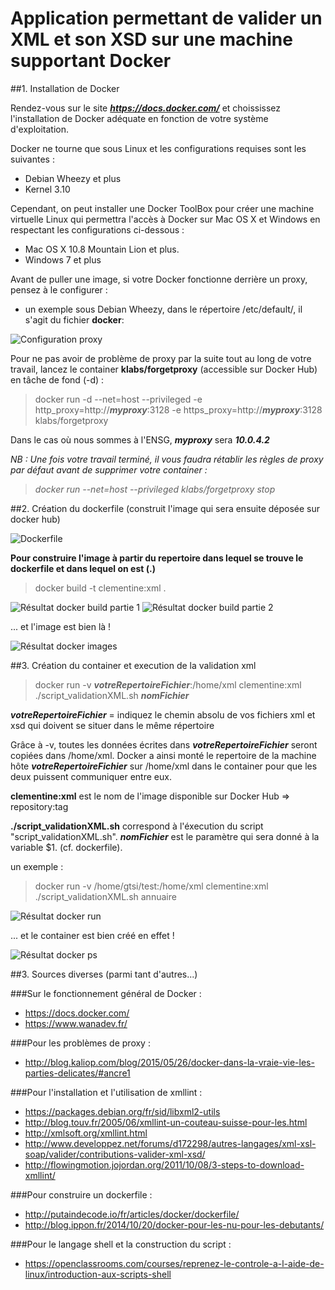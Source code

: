 # Application permettant de valider un XML et son XSD sur une machine supportant Docker

##1. Installation de Docker

Rendez-vous sur le site ***<https://docs.docker.com/>*** et choississez l'installation de Docker adéquate en fonction de votre système d'exploitation.

Docker ne tourne que sous Linux et les configurations requises sont les suivantes :

* Debian Wheezy et plus
* Kernel 3.10

Cependant, on peut installer une Docker ToolBox pour créer une machine virtuelle Linux qui permettra l'accès à Docker sur Mac OS X et Windows en respectant les configurations ci-dessous :

* Mac OS X 10.8 Mountain Lion et plus.
* Windows 7 et plus

Avant de puller une image, si votre Docker fonctionne derrière un proxy, pensez à le configurer :

* un exemple sous Debian Wheezy, dans le répertoire /etc/default/, il s'agit du fichier **docker**:

![Configuration proxy](proxy.png)

Pour ne pas avoir de problème de proxy par la suite tout au long de votre travail, lancez le container **klabs/forgetproxy** (accessible sur Docker Hub) en tâche de fond (-d) :

>docker run -d --net=host --privileged -e http_proxy=http://***myproxy***:3128 -e https_proxy=http://***myproxy***:3128 klabs/forgetproxy

Dans le cas où nous sommes à l'ENSG, ***myproxy*** sera ***10.0.4.2***

*NB : Une fois votre travail terminé, il vous faudra rétablir les règles de proxy par défaut avant de supprimer votre container :*

>*docker run --net=host --privileged klabs/forgetproxy stop*

##2. Création du dockerfile (construit l'image qui sera ensuite déposée sur docker hub)

![Dockerfile](dockerfile.png)

**Pour construire l'image à partir du repertoire dans lequel se trouve le dockerfile et dans lequel on est (.)**

>docker build -t clementine:xml .

![Résultat docker build partie 1](docker_build1.png)
![Résultat docker build partie 2](docker_build2.png)

... et l'image est bien là !

![Résultat docker images](docker_images.png)

##3. Création du container et execution de la validation xml

>docker run -v ***votreRepertoireFichier***:/home/xml clementine:xml ./script_validationXML.sh ***nomFichier***

***votreRepertoireFichier*** = indiquez le chemin absolu de vos fichiers xml et xsd qui doivent se situer dans le même répertoire

Grâce à -v, toutes les données écrites dans ***votreRepertoireFichier*** seront copiées dans /home/xml. Docker a ainsi monté le repertoire
de la machine hôte ***votreRepertoireFichier*** sur /home/xml dans le container pour que les deux puissent communiquer entre eux.

**clementine:xml** est le nom de l'image disponible sur Docker Hub => repository:tag

**./script_validationXML.sh** correspond à l'éxecution du script "script_validationXML.sh".
***nomFichier*** est le paramètre qui sera donné à la variable $1. (cf. dockerfile).

un exemple :

>docker run -v /home/gtsi/test:/home/xml clementine:xml ./script_validationXML.sh annuaire

![Résultat docker run](docker_run.png)

... et le container est bien créé en effet !

![Résultat docker ps](docker_ps.png)

##3. Sources diverses (parmi tant d'autres...)

###Sur le fonctionnement général de Docker :
  - <https://docs.docker.com/>
  - <https://www.wanadev.fr/>

###Pour les problèmes de proxy : 
  - <http://blog.kaliop.com/blog/2015/05/26/docker-dans-la-vraie-vie-les-parties-delicates/#ancre1>

###Pour l'installation et l'utilisation de xmllint :
  - <https://packages.debian.org/fr/sid/libxml2-utils>
  - <http://blog.touv.fr/2005/06/xmllint-un-couteau-suisse-pour-les.html>
  - <http://xmlsoft.org/xmllint.html>
  - <http://www.developpez.net/forums/d172298/autres-langages/xml-xsl-soap/valider/contributions-valider-xml-xsd/>
  - <http://flowingmotion.jojordan.org/2011/10/08/3-steps-to-download-xmllint/>

###Pour construire un dockerfile :
  - <http://putaindecode.io/fr/articles/docker/dockerfile/>
  - <http://blog.ippon.fr/2014/10/20/docker-pour-les-nu-pour-les-debutants/>

###Pour le langage shell et la construction du script : 
  - <https://openclassrooms.com/courses/reprenez-le-controle-a-l-aide-de-linux/introduction-aux-scripts-shell>





